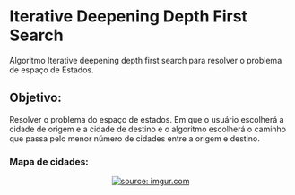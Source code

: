 # Iterative Deepening Depth First Search
Algoritmo Iterative deepening depth first search para resolver o problema de espaço de Estados.

## Objetivo:
Resolver o problema do espaço de estados. Em que o usuário escolherá a cidade de origem e a cidade de destino e o algoritmo escolherá o caminho que passa pelo menor número de cidades entre a origem e destino.

### Mapa de cidades:
<div align="center">
<a href="https://imgur.com/X0TVHSG"><img src="https://i.imgur.com/X0TVHSG.jpg" title="source: imgur.com" /></a>
</div>
